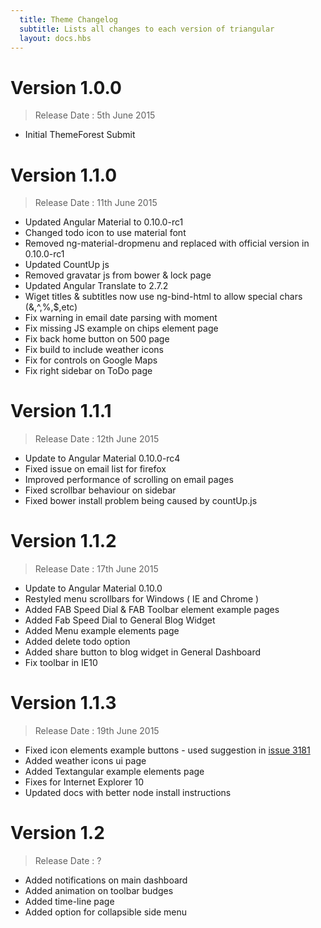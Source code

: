 ```yaml
---
  title: Theme Changelog
  subtitle: Lists all changes to each version of triangular
  layout: docs.hbs
---
```


# Version 1.0.0
> Release Date : 5th June 2015

- Initial ThemeForest Submit

# Version 1.1.0
> Release Date : 11th June 2015

- Updated Angular Material to 0.10.0-rc1
- Changed todo icon to use material font
- Removed ng-material-dropmenu and replaced with official version in 0.10.0-rc1
- Updated CountUp js
- Removed gravatar js from bower & lock page
- Updated Angular Translate to 2.7.2
- Wiget titles & subtitles now use ng-bind-html to allow special chars (&,^,%,$,etc)
- Fix warning in email date parsing with moment
- Fix missing JS example on chips element page
- Fix back home button on 500 page
- Fix build to include weather icons
- Fix for controls on Google Maps
- Fix right sidebar on ToDo page

# Version 1.1.1
> Release Date : 12th June 2015

- Update to Angular Material 0.10.0-rc4
- Fixed issue on email list for firefox
- Improved performance of scrolling on email pages
- Fixed scrollbar behaviour on sidebar
- Fixed bower install problem being caused by countUp.js

# Version 1.1.2
> Release Date : 17th June 2015

- Update to Angular Material 0.10.0
- Restyled menu scrollbars for Windows ( IE and Chrome )
- Added FAB Speed Dial & FAB Toolbar element example pages
- Added Fab Speed Dial to General Blog Widget
- Added Menu example elements page
- Added delete todo option
- Added share button to blog widget in General Dashboard
- Fix toolbar in IE10

# Version 1.1.3
> Release Date : 19th June 2015

- Fixed icon elements example buttons - used suggestion in [issue 3181](https://github.com/angular/material/issues/3181)
- Added weather icons ui page
- Added Textangular example elements page
- Fixes for Internet Explorer 10
- Updated docs with better node install instructions

# Version 1.2
> Release Date : ?

- Added notifications on main dashboard
- Added animation on toolbar budges
- Added time-line page
- Added option for collapsible side menu